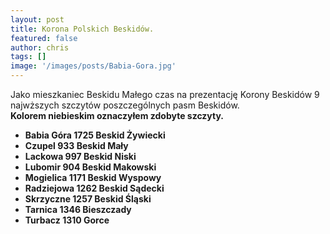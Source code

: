 ```yaml
---
layout: post
title: Korona Polskich Beskidów.
featured: false
author: chris
tags: []
image: '/images/posts/Babia-Gora.jpg'
---
```


<p class='c-content__cc-content'>
Jako mieszkaniec Beskidu Małego czas na prezentację Korony Beskidów 9 najwższych szczytów poszczególnych pasm Beskidów.<br />
<span class="blue"><b>Kolorem niebieskim oznaczyłem zdobyte szczyty.</b></span>
<b>
<ul>
<li>Babia Góra 1725 Beskid Żywiecki</li>
<li class="blue">Czupel 933 Beskid Mały</li>
<li>Lackowa 997 Beskid Niski</li>
<li class='blue'>Lubomir 904 Beskid Makowski</li>
<li class='blue'>Mogielica 1171 Beskid Wyspowy</li>
<li>Radziejowa 1262 Beskid Sądecki</li>
<li>Skrzyczne 1257 Beskid Śląski</li>
<li>Tarnica 1346 Bieszczady</li>
<li class='blue'>Turbacz 1310 Gorce</li>
</ul>
</b>
</p>



